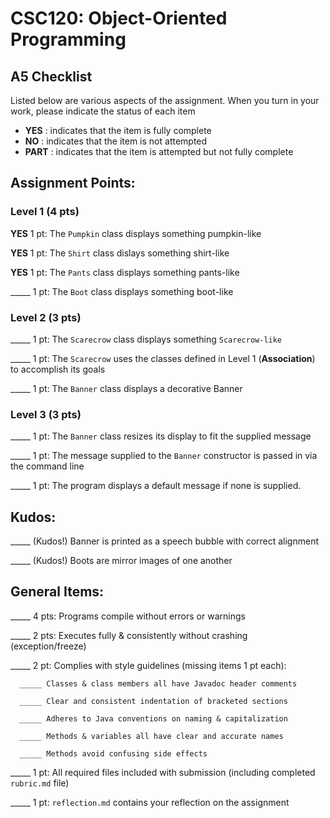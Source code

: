 # CSC120: Object-Oriented Programming
## A5 Checklist

Listed below are various aspects of the assignment.  When you turn in your work, please indicate the status of each item

- **YES** : indicates that the item is fully complete
- **NO** : indicates that the item is not attempted
- **PART** : indicates that the item is attempted but not fully complete


## Assignment Points:

### Level 1 (4 pts)

**YES** 1 pt: The `Pumpkin` class displays something pumpkin-like

**YES** 1 pt: The `Shirt` class dislays something shirt-like

**YES** 1 pt: The `Pants` class displays something pants-like

_____ 1 pt: The `Boot` class displays something boot-like

### Level 2 (3 pts)

_____ 1 pt: The `Scarecrow` class displays something `Scarecrow-like`

_____ 1 pt: The `Scarecrow` uses the classes defined in Level 1 (**Association**) to accomplish its goals

_____ 1 pt: The `Banner` class displays a decorative Banner

### Level 3 (3 pts)

_____ 1 pt: The `Banner` class resizes its display to fit the supplied message

_____ 1 pt: The message supplied to the `Banner` constructor is passed in via the command line

_____ 1 pt: The program displays a default message if none is supplied.

## Kudos:

_____ (Kudos!) Banner is printed as a speech bubble with correct alignment

_____ (Kudos!) Boots are mirror images of one another



## General Items:

_____ 4 pts: Programs compile without errors or warnings

_____ 2 pts: Executes fully & consistently without crashing (exception/freeze)

_____ 2 pt: Complies with style guidelines (missing items 1 pt each):

      _____ Classes & class members all have Javadoc header comments

      _____ Clear and consistent indentation of bracketed sections

      _____ Adheres to Java conventions on naming & capitalization

      _____ Methods & variables all have clear and accurate names

      _____ Methods avoid confusing side effects

_____ 1 pt: All required files included with submission (including completed `rubric.md` file)

_____ 1 pt: `reflection.md` contains your reflection on the assignment
